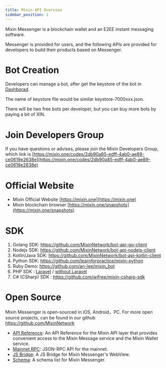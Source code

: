 ```yaml
---
title: Mixin API Overview
sidebar_position: 1
---
```


Mixin Messenger is a blockchain wallet and an E2EE instant messaging software. 

Messenger is provided for users, and the following APIs are provided for developers to build their products based on Messenger.

# Bot Creation

Developers can manage a bot, after get the keystore of the bot in [Dashborad](https://developers.mixin.one/dashboard).

The name of keystore file would be similar keystore-7000xxx.json.

There will be two free bots per developer, but you can buy more bots by paying a bit of XIN.

# Join Developers Group

If you have questions or advises, please join the Mixin Developers Group, which link is
[https://mixin.one/codes/2db90a85-edff-4ab0-ae89-ce0619e2638e](https://mixin.one/codes/2db90a85-edff-4ab0-ae89-ce0619e2638e)

# Official Website

* Mixin Official Website [https://mixin.one](https://mixin.one)
* Mixin blockchain browser [https://mixin.one/snapshots](https://mixin.one/snapshots)

# SDK

1. Golang SDK: <https://github.com/MixinNetwork/bot-api-go-client>
2. Nodejs SDK: <https://github.com/MixinNetwork/bot-api-nodejs-client>
3. Kotlin/Java SDK: <https://github.com/MixinNetwork/bot-api-kotlin-client>
4. Python SDK: <https://github.com/learnforpractice/mixin-python>
5. Ruby Demo: <https://github.com/an-lee/mixin_bot>
6. PHP SDK : [Laravel](https://github.com/ExinOne/laravel-mixin-sdk) / [without Laravel](https://github.com/ExinOne/mixin-sdk-php)
7. C# (CSharp) SDK : <https://github.com/wjfree/mixin-csharp-sdk>

# Open Source

Mixin Messenger is open-sourced in iOS, Android，PC. For more open source projects, can be found in our github <https://github.com/MixinNetwork>

- [API Reference](./api/guide): An API Reference for the Mixin API layer that provides convenient access to the Mixin Message service and the Mixin Wallet service.
- [Mainnet RPC](./mainnet-rpc): JSON-RPC API for the mainnet.
- [JS Bridge](./js-bridge): A JS Bridge for Mixin Messenger's WebView.
- [Schema](./schema): A schema list for Mixin Messenger.
